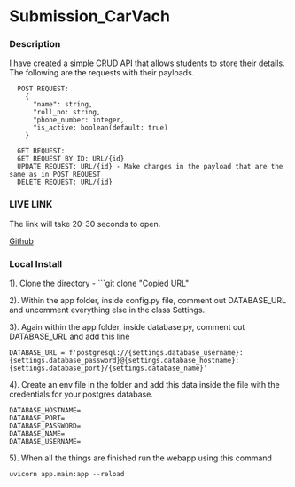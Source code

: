 # Submission_CarVach

### Description

I have created a simple CRUD API that allows students to store their details. The following are the requests with their payloads.

```
  POST REQUEST:
    {
      "name": string,
      "roll_no: string,
      "phone_number: integer,
      "is_active: boolean(default: true)
    }

  GET REQUEST:
  GET REQUEST BY ID: URL/{id}
  UPDATE REQUEST: URL/{id} - Make changes in the payload that are the same as in POST REQUEST
  DELETE REQUEST: URL/{id}
```
### LIVE LINK 

The link will take 20-30 seconds to open.

[Github](https://carvach-submission.onrender.com/docs#/)

### Local Install

1). Clone the directory - ```git clone "Copied URL" 

2). Within the app folder, inside config.py file, comment out DATABASE_URL and uncomment everything else in the class Settings.

3). Again within the app folder, inside database.py, comment out DATABASE_URL and add this line

```
DATABASE_URL = f'postgresql://{settings.database_username}:{settings.database_password}@{settings.database_hostname}:{settings.database_port}/{settings.database_name}'
```

4). Create an env file in the folder and add this data inside the file with the credentials for your postgres database.

```
DATABASE_HOSTNAME=
DATABASE_PORT=
DATABASE_PASSWORD=
DATABASE_NAME=
DATABASE_USERNAME=
```

5). When all the things are finished run the webapp using this command

```
uvicorn app.main:app --reload
```
